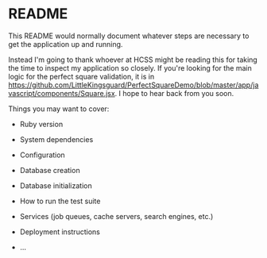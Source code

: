# README

This README would normally document whatever steps are necessary to get the
application up and running.

Instead I'm going to thank whoever at HCSS might be reading this for taking the time to inspect my application so closely. If you're looking for the main logic for the perfect square validation, it is in https://github.com/LittleKingsguard/PerfectSquareDemo/blob/master/app/javascript/components/Square.jsx. I hope to hear back from you soon.

Things you may want to cover:

* Ruby version

* System dependencies

* Configuration

* Database creation

* Database initialization

* How to run the test suite

* Services (job queues, cache servers, search engines, etc.)

* Deployment instructions

* ...
